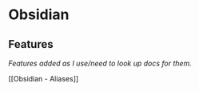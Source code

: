 # Obsidian



## Features

*Features added as I use/need to look up docs for them.*

[[Obsidian - Aliases]]